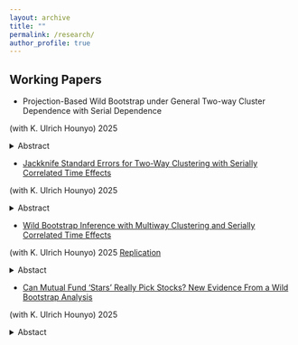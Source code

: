```yaml
---
layout: archive
title: ""
permalink: /research/
author_profile: true
---
```


## Working Papers 

* Projection-Based Wild Bootstrap under General
Two-way Cluster Dependence with Serial Dependence

(with K. Ulrich Hounyo)
2025

<details>

   <summary>   Abstract</summary>

This paper introduces a projection-based wild bootstrap (PWB) method for inference
in linear regression models with two-way clustered data. We examine all possible
scenarios for the asymptotic distribution of the estimator—Gaussian and non-
Gaussian—classifying them into five distinct cases. In one scenario, no procedure can
achieve uniform consistency under a fully unspecified DGP, and our method is the first
to cover the remaining four. We identify and apply two diagnostic factors to distinguish
between these scenarios. In addition, our procedure accommodates arbitrary serial dependence.
Simulation results demonstrate the accuracy and flexibility of the proposed
method, making it a robust tool for empirical work involving complex clustering structures.

</details>


* [Jackknife Standard Errors for Two-Way Clustering with Serially Correlated Time Effects](https://papers.ssrn.com/sol3/papers.cfm?abstract_id=5046919)

(with K. Ulrich Hounyo)
2025

<details>

   <summary>   Abstract</summary>

Chiang, Hansen, and Sasaki (2024) and Chen and Vogelsang (2024) developed cluster-robust variance estimators (CRVEs) for handling arbitrary serial dependence in linear regressions with two-way clustered panel data. However, conventional CRVEs often perform poorly in finite samples. We propose improved jackknife CRVEs to enhance inference accuracy. Through extensive simulations, we show that the novel jackknife CRVEs deliver remarkably precise inferences. This strong performance holds even in the presence of two-way  fixed effects. Notably, one of our new approaches significantly mitigates issues of undefined standard errors when CRVEs are not positive definite, ensuring robust and consistent inference across scenarios.

</details>


* [Wild Bootstrap Inference with Multiway Clustering and Serially Correlated Time Effects](https://papers.ssrn.com/sol3/papers.cfm?abstract_id=4701693)

(with K. Ulrich Hounyo) 2025  [Replication](https://drive.google.com/file/d/12FaOfkZU--zrd61438ZhZxyFV5HCBINf/view?usp=share_link)

<details>

<summary>Abstact</summary>

   This paper studies wild bootstrap-based inference for regression models with multiway clustering. Our proposed method is a multiway counterpart to the (one-way) wild cluster bootstrap approach introduced by Cameron et al. (2008). We establish the validity of our method for studentized statistics. Theoretical results are provided, accommodating arbitrary serial dependence in the common time effects -- an aspect excluded by existing two-way bootstrap-based approaches. Simulation experiments document the potential for enhanced inference with our novel approach. We illustrate the effectiveness of the method by revisiting empirical studies involving multiway clustered and correlated data.

</details>


* [Can Mutual Fund ‘Stars’ Really Pick Stocks? New Evidence From a Wild Bootstrap Analysis​](https://papers.ssrn.com/sol3/papers.cfm?abstract_id=4540917)

(with K. Ulrich Hounyo)
2025

<details>

<summary>Abstact</summary>

This paper introduces a novel approach called wild bootstrapping for analyzing mutual fund performance. Our proposed method preserves various characteristics of mutual fund databases, including entry/exit points for each fund (i.e., missing data) and cross-sectional information. We show that our proposed bootstrap tests have a near-optimal size and exhibit greater power compared to widely used standard bootstrap methods for evaluating mutual fund performance. Additionally, we present a novel approach to picking mutual funds that do not underperform others. Our empirical results indicate that a measurable fraction of funds outperform the market. Furthermore, we extend our methods to assess mutual fund market timing abilities.

</details>
